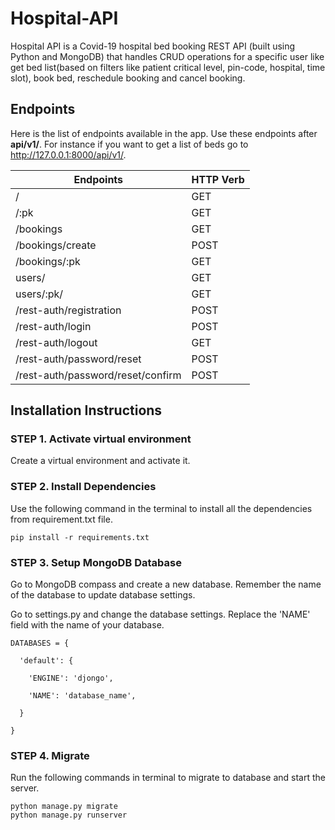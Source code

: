 # Hospital-API
Hospital API is a Covid-19 hospital bed booking REST API (built using Python and MongoDB) that handles CRUD operations for a specific user like get bed list(based on filters like patient critical level, pin-code, hospital, time slot), book bed, reschedule booking and cancel booking.

## Endpoints

Here is the list of endpoints available in the app. Use these endpoints after **api/v1/**. For instance if you want to get a list of beds go to http://127.0.0.1:8000/api/v1/.

| Endpoints                         | HTTP Verb |
|-----------------------------------|-----------|
| /                                 | GET       |
| /:pk                              | GET       |
| /bookings                         | GET       |
| /bookings/create                  | POST      |
| /bookings/:pk                     | GET       |
| users/                            | GET       |
| users/:pk/                        | GET       |
| /rest-auth/registration           | POST      |
| /rest-auth/login                  | POST      |
| /rest-auth/logout                 | GET       |
| /rest-auth/password/reset         | POST      |
| /rest-auth/password/reset/confirm | POST      |

## Installation Instructions

### STEP 1. Activate virtual environment

Create a virtual environment and activate it.

### STEP 2. Install Dependencies

Use the following command in the terminal to install all the dependencies from requirement.txt file.
```
pip install -r requirements.txt
```
### STEP 3. Setup MongoDB Database

Go to MongoDB compass and create a new database. Remember the name of the database to update database settings.

Go to settings.py and change the database settings. Replace the &#39;NAME&#39; field with the name of your database.

```
DATABASES = {

  'default': {

    'ENGINE': 'djongo',

    'NAME': 'database_name',

  }

}
```
### STEP 4. Migrate

Run the following commands in terminal to migrate to database and start the server.
```
python manage.py migrate
python manage.py runserver
```
